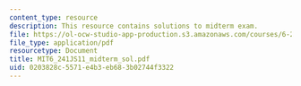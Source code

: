 ```yaml
---
content_type: resource
description: This resource contains solutions to midterm exam.
file: https://ol-ocw-studio-app-production.s3.amazonaws.com/courses/6-241j-dynamic-systems-and-control-spring-2011/0203828c5571e4b3eb683b02744f3322_MIT6_241JS11_midterm_sol.pdf
file_type: application/pdf
resourcetype: Document
title: MIT6_241JS11_midterm_sol.pdf
uid: 0203828c-5571-e4b3-eb68-3b02744f3322
---
```

